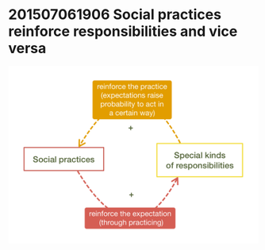 # 201507061906 Social practices reinforce responsibilities and vice versa

![](media/feedbackloop.png)

